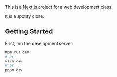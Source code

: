 This is a [Next.js](https://nextjs.org/) project for a web development class.

It is a spotify clone.

## Getting Started

First, run the development server:

```bash
npm run dev
# or
yarn dev
# or
pnpm dev
```
